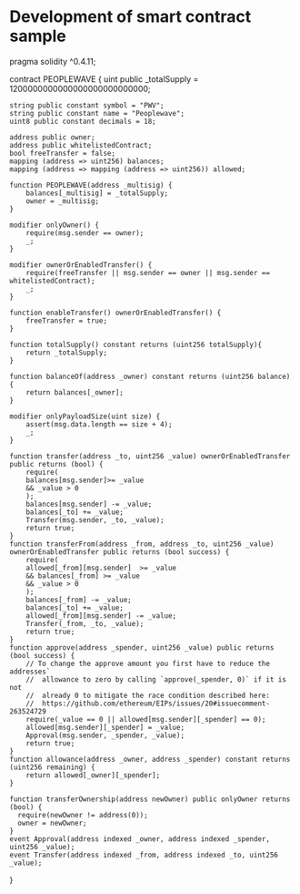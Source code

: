 # Development of smart contract sample

pragma solidity ^0.4.11;

contract PEOPLEWAVE  {
    uint public _totalSupply = 1200000000000000000000000000;

    string public constant symbol = "PWV";
    string public constant name = "Peoplewave";
    uint8 public constant decimals = 18;

    address public owner;
    address public whitelistedContract;
    bool freeTransfer = false;
    mapping (address => uint256) balances;
    mapping (address => mapping (address => uint256)) allowed;

    function PEOPLEWAVE(address _multisig) {
        balances[_multisig] = _totalSupply;
        owner = _multisig;
    }

    modifier onlyOwner() {
        require(msg.sender == owner);
        _;
    }

    modifier ownerOrEnabledTransfer() {
        require(freeTransfer || msg.sender == owner || msg.sender == whitelistedContract);
        _;
    }

    function enableTransfer() ownerOrEnabledTransfer() {
        freeTransfer = true;
    }

    function totalSupply() constant returns (uint256 totalSupply){
        return _totalSupply;
    }

    function balanceOf(address _owner) constant returns (uint256 balance) {
        return balances[_owner];
    }

    modifier onlyPayloadSize(uint size) {
        assert(msg.data.length == size + 4);
        _;
    }

    function transfer(address _to, uint256 _value) ownerOrEnabledTransfer public returns (bool) {
        require(
        balances[msg.sender]>= _value
        && _value > 0
        );
        balances[msg.sender] -= _value;
        balances[_to] += _value;
        Transfer(msg.sender, _to, _value);
        return true;
    }
    function transferFrom(address _from, address _to, uint256 _value) ownerOrEnabledTransfer public returns (bool success) {
        require(
        allowed[_from][msg.sender]  >= _value
        && balances[_from] >= _value
        && _value > 0
        );
        balances[_from] -= _value;
        balances[_to] += _value;
        allowed[_from][msg.sender] -= _value;
        Transfer(_from, _to, _value);
        return true;
    }
    function approve(address _spender, uint256 _value) public returns (bool success) {
        // To change the approve amount you first have to reduce the addresses`
        //  allowance to zero by calling `approve(_spender, 0)` if it is not
        //  already 0 to mitigate the race condition described here:
        //  https://github.com/ethereum/EIPs/issues/20#issuecomment-263524729
        require(_value == 0 || allowed[msg.sender][_spender] == 0);
        allowed[msg.sender][_spender] = _value;
        Approval(msg.sender, _spender, _value);
        return true;
    }
    function allowance(address _owner, address _spender) constant returns (uint256 remaining) {
        return allowed[_owner][_spender];
    }
 
    function transferOwnership(address newOwner) public onlyOwner returns (bool) {
      require(newOwner != address(0));
      owner = newOwner;
    }
    event Approval(address indexed _owner, address indexed _spender, uint256 _value);
    event Transfer(address indexed _from, address indexed _to, uint256 _value);

}
